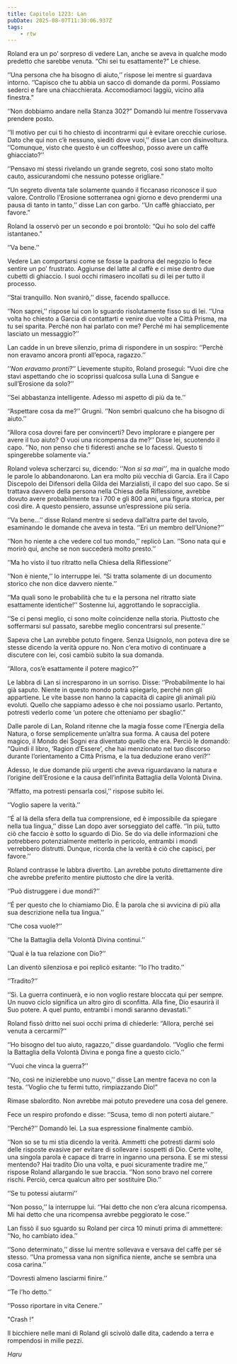 ```yaml
---
title: Capitolo 1223: Lan
pubDate: 2025-08-07T11:30:06.937Z
tags:
    - rtw
---
```



Roland era un po’ sorpreso di vedere Lan, anche se aveva in qualche modo predetto che sarebbe venuta. “Chi sei tu esattamente?” Le chiese.


‘’Una persona che ha bisogno di aiuto,’’ rispose lei mentre si guardava intorno. ‘’Capisco che tu abbia un sacco di domande da pormi. Possiamo sederci e fare una chiacchierata. Accomodiamoci laggiù, vicino alla finestra.”


‘’Non dobbiamo andare nella Stanza 302?” Domandò lui mentre l’osservava prendere posto.


‘’Il motivo per cui ti ho chiesto di incontrarmi qui è evitare orecchie curiose. Dato che qui non c’è nessuno, siediti dove vuoi,’’ disse Lan con disinvoltura. ‘’Comunque, visto che questo è un coffeeshop, posso avere un caffè ghiacciato?’’


‘’Pensavo mi stessi rivelando un grande segreto, così sono stato molto cauto, assicurandomi che nessuno potesse origliare.”


“Un segreto diventa tale solamente quando il ficcanaso riconosce il suo valore. Controllo l’Erosione sotterranea ogni giorno e devo prendermi una pausa di tanto in tanto,’’ disse Lan con garbo. ‘’Un caffè ghiacciato, per favore.”


Roland la osservò per un secondo e poi brontolò: “Qui ho solo del caffè istantaneo.”


‘’Va bene.’’


Vedere Lan comportarsi come se fosse la padrona del negozio lo fece sentire un po’ frustrato. Aggiunse del latte al caffè e ci mise dentro due cubetti di ghiaccio. I suoi occhi rimasero incollati su di lei per tutto il processo.


‘’Stai tranquillo. Non svanirò,’’ disse, facendo spallucce.


‘’Non saprei,’’ rispose lui con lo sguardo risolutamente fisso su di lei. ‘’Una volta ho chiesto a Garcia di contattarti e venire due volte a Città Prisma, ma tu sei sparita. Perché non hai parlato con me? Perché mi hai semplicemente lasciato un messaggio?’’


Lan cadde in un breve silenzio, prima di rispondere in un sospiro: ‘’Perchè non eravamo ancora pronti all’epoca, ragazzo.’’


‘<em>’Non eravamo pronti?</em>’’ Lievemente stupito, Roland proseguì: “Vuoi dire che stavi aspettando che io scoprissi qualcosa sulla Luna di Sangue e sull’Erosione da solo?’’


‘’Sei abbastanza intelligente. Adesso mi aspetto di più da te.’’


‘’Aspettare cosa da me?’’ Grugnì. ‘’Non sembri qualcuno che ha bisogno di aiuto.’’


‘’Allora cosa dovrei fare per convincerti? Devo implorare e piangere per avere il tuo aiuto? O vuoi una ricompensa da me?’’ Disse lei, scuotendo il capo. ‘’No, non penso che ti fideresti anche se lo facessi. Questo ti spingerebbe solamente via.”


Roland voleva scherzarci su, dicendo: ‘<em>’Non si sa mai’’</em>, ma in qualche modo le parole lo abbandonarono. Lan era molto più vecchia di Garcia. Era il Capo Discepolo dei Difensori della Gilda dei Marzialisti, il capo del suo capo. Se si trattava davvero della persona nella Chiesa della Riflessione, avrebbe dovuto avere probabilmente tra i 700 e gli 800 anni, una figura storica, per così dire. A questo pensiero, assunse un’espressione più seria.


‘’Va bene…’’ disse Roland mentre si sedeva dall’altra parte del tavolo, esaminando le domande che aveva in testa. ‘’Eri un membro dell’Unione?’’


‘’Non ho niente a che vedere col tuo mondo,’’ replicò Lan. ‘’Sono nata qui e morirò qui, anche se non succederà molto presto.’’


‘’Ma ho visto il tuo ritratto nella Chiesa della Riflessione’’


‘’Non è niente,’’ lo interruppe lei. “Si tratta solamente di un documento storico che non dice davvero niente.’’


‘’Ma quali sono le probabilità che tu e la persona nel ritratto siate esattamente identiche!’’ Sostenne lui, aggrottando le sopracciglia.


‘’Se ci pensi meglio, ci sono molte coincidenze nella storia. Piuttosto che soffermarsi sul passato, sarebbe meglio concentrarsi sul presente.’’


Sapeva che Lan avrebbe potuto fingere. Senza Usignolo, non poteva dire se stesse dicendo la verità oppure no. Non c’era motivo di continuare a discutere con lei, così cambiò subito la sua domanda.


‘’Allora, cos’è esattamente il potere magico?’’


Le labbra di Lan si incresparono in un sorriso. Disse: ‘’Probabilmente lo hai già saputo. Niente in questo mondo potrà spiegarlo, perché non gli appartiene. Le vite basse non hanno la capacità di capire gli animali più evoluti. Quello che sappiamo adesso è che noi possiamo usarlo. Pertanto, potresti vederlo come ‘un potere che otteniamo per sbaglio’.”


Dalle parole di Lan, Roland ritenne che la magia fosse come l’Energia della Natura, o forse semplicemente un’altra sua forma. A causa del potere magico, il Mondo dei Sogni era diventato quello che era. Perciò le domandò: “Quindi il libro, ‘Ragion d’Essere’, che hai menzionato nel tuo discorso durante l’orientamento a Città Prisma, e la tua deduzione erano veri?’’


Adesso, le due domande più urgenti che aveva riguardavano la natura e l’origine dell’Erosione e la causa dell’infinita Battaglia della Volontà Divina.


‘’Affatto, ma potresti pensarla così,’’ rispose subito lei.


‘’Voglio sapere la verità.’’


‘’É al là della sfera della tua comprensione, ed è impossibile da spiegare nella tua lingua,’’ disse Lan dopo aver sorseggiato del caffè. ‘’In più, tutto ciò che faccio è sotto lo sguardo di Dio. Se do via delle informazioni che potrebbero potenzialmente metterlo in pericolo, entrambi i mondi verrebbero distrutti. Dunque, ricorda che la verità è ciò che capisci, per favore.’’


Roland contrasse le labbra divertito. Lan avrebbe potuto direttamente dire che avrebbe preferito mentire piuttosto che dire la verità.


‘’Può distruggere i due mondi?’’


‘’É per questo che lo chiamiamo Dio. È la parola che si avvicina di più alla sua descrizione nella tua lingua.’’


‘’Che cosa vuole?’’


‘’Che la Battaglia della Volontà Divina continui.’’


‘’Qual è la tua relazione con Dio?’’


Lan diventò silenziosa e poi replicò esitante: ‘’Io l’ho tradito.’’


‘’Tradito?’’


‘’Sì. La guerra continuerà, e io non voglio restare bloccata qui per sempre. Un nuovo ciclo significa un altro giro di sconfitta. Alla fine, Dio esaurirà il Suo potere. A quel punto, entrambi i mondi saranno devastati.’’


Roland fissò dritto nei suoi occhi prima di chiederle: ‘’Allora, perché sei venuta a cercarmi?’’


‘’Ho bisogno del tuo aiuto, ragazzo,’’ disse guardandolo. ‘’Voglio che fermi la Battaglia della Volontà Divina e ponga fine a questo ciclo.’’


‘’Vuoi che vinca la guerra?’’


‘’No, così ne inizierebbe uno nuovo,’’ disse Lan mentre faceva no con la testa. ‘’Voglio che tu fermi tutto, rimpiazzando Dio!”


Rimase sbalordito. Non avrebbe mai potuto prevedere una cosa del genere.


Fece un respiro profondo e disse: ‘’Scusa, temo di non poterti aiutare.’’


‘’Perché?’’ Domandò lei. La sua espressione finalmente cambiò.


‘’Non so se tu mi stia dicendo la verità. Ammetti che potresti darmi solo delle risposte evasive per evitare di sollevare i sospetti di Dio. Certe volte, una singola parola è capace di trarre in inganno una persona. E se mi stessi mentendo? Hai tradito Dio una volta, e puoi sicuramente tradire me,’’ rispose Roland allargando le sue braccia. ‘’Non sono bravo nel correre rischi. Perciò, cerca qualcun altro per sostituire Dio.’’


‘’Se tu potessi aiutarmi’’


‘’Non posso,’’ la interruppe lui. ‘’Hai detto che non c’era alcuna ricompensa. Mi hai detto che una ricompensa avrebbe peggiorato le cose.’’


Lan fissò il suo sguardo su Roland per circa 10 minuti prima di ammettere: ‘’No, ho cambiato idea.’’


‘’Sono determinato,’’ disse lui mentre sollevava e versava del caffè per sé stesso. ‘’Una promessa vana non significa niente, anche se sembra una cosa carina.’’


‘’Dovresti almeno lasciarmi finire.’’


‘’Te l’ho detto.’’


‘’Posso riportare in vita Cenere.’’


"Crash !"


Il bicchiere nelle mani di Roland gli scivolò dalle dita, cadendo a terra e rompendosi in mille pezzi.


<em>Haru</em>
                                


                                



